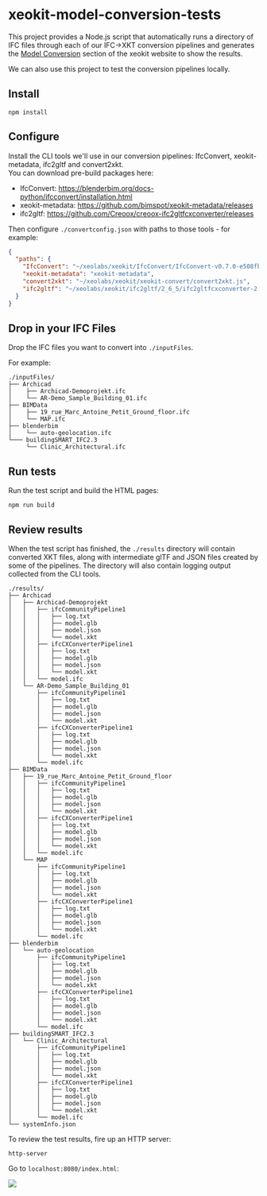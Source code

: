 # xeokit-model-conversion-tests

This project provides a Node.js script that automatically runs a directory of IFC files through each of our IFC->XKT conversion pipelines and generates the [Model Conversion](https://xeokit.github.io/xeokit-model-conversion-tests/index.html) section of the xeokit website to show the results.

We can also use this project to test the conversion pipelines locally.

## Install

````npm install````

## Configure

Install the CLI tools we'll use in our conversion pipelines: IfcConvert, xeokit-metadata, ifc2gltf and convert2xkt.  
You can download pre-build packages here:
- IfcConvert: https://blenderbim.org/docs-python/ifcconvert/installation.html
- xeokit-metadata: https://github.com/bimspot/xeokit-metadata/releases
- ifc2gltf: https://github.com/Creoox/creoox-ifc2gltfcxconverter/releases

Then configure `./convertconfig.json` with paths to those tools - for example:


```json
{
  "paths": {
    "IfcConvert": "~/xeolabs/xeokit/IfcConvert/IfcConvert-v0.7.0-e508fb4-linux64/IfcConvert",
    "xeokit-metadata": "xeokit-metadata",
    "convert2xkt": "~/xeolabs/xeokit/xeokit-convert/convert2xkt.js",
    "ifc2gltf": "~/xeolabs/xeokit/ifc2gltf/2_6_5/ifc2gltfcxconverter-2.6.5/linux/build/Release/ifc2gltfcxconverter"
  }
}
```

## Drop in your IFC Files

Drop the IFC files you want to convert into ````./inputFiles````. 

For example:

```
./inputFiles/
├── Archicad
│    ├── Archicad-Demoprojekt.ifc
│    └── AR-Demo_Sample_Building_01.ifc
├── BIMData
│    ├── 19_rue_Marc_Antoine_Petit_Ground_floor.ifc
│    └── MAP.ifc
├── blenderbim
│    └── auto-geolocation.ifc
└─── buildingSMART_IFC2.3
     └── Clinic_Architectural.ifc
```
## Run tests

Run the test script and build the HTML pages:

```npm run build```

## Review results

When the test script has finished, the ````./results```` directory will contain converted XKT files, along with intermediate glTF and JSON files created by some of the pipelines. The directory will also contain logging output collected from the CLI tools. 
```
./results/
├── Archicad
│   ├── Archicad-Demoprojekt
│   │   ├── ifcCommunityPipeline1
│   │   │   ├── log.txt
│   │   │   ├── model.glb
│   │   │   ├── model.json
│   │   │   └── model.xkt
│   │   ├── ifcCXConverterPipeline1
│   │   │   ├── log.txt
│   │   │   ├── model.glb
│   │   │   ├── model.json
│   │   │   └── model.xkt
│   │   └── model.ifc
│   └── AR-Demo_Sample_Building_01
│       ├── ifcCommunityPipeline1
│       │   ├── log.txt
│       │   ├── model.glb
│       │   ├── model.json
│       │   └── model.xkt
│       ├── ifcCXConverterPipeline1
│       │   ├── log.txt
│       │   ├── model.glb
│       │   ├── model.json
│       │   └── model.xkt
│       └── model.ifc
├── BIMData
│   ├── 19_rue_Marc_Antoine_Petit_Ground_floor
│   │   ├── ifcCommunityPipeline1
│   │   │   ├── log.txt
│   │   │   ├── model.glb
│   │   │   ├── model.json
│   │   │   └── model.xkt
│   │   ├── ifcCXConverterPipeline1
│   │   │   ├── log.txt
│   │   │   ├── model.glb
│   │   │   ├── model.json
│   │   │   └── model.xkt
│   │   └── model.ifc
│   └── MAP
│       ├── ifcCommunityPipeline1
│       │   ├── log.txt
│       │   ├── model.glb
│       │   ├── model.json
│       │   └── model.xkt
│       ├── ifcCXConverterPipeline1
│       │   ├── log.txt
│       │   ├── model.glb
│       │   ├── model.json
│       │   └── model.xkt
│       └── model.ifc
├── blenderbim
│   └── auto-geolocation
│       ├── ifcCommunityPipeline1
│       │   ├── log.txt
│       │   ├── model.glb
│       │   ├── model.json
│       │   └── model.xkt
│       ├── ifcCXConverterPipeline1
│       │   ├── log.txt
│       │   ├── model.glb
│       │   ├── model.json
│       │   └── model.xkt
│       └── model.ifc
├── buildingSMART_IFC2.3
│   └── Clinic_Architectural
│       ├── ifcCommunityPipeline1
│       │   ├── log.txt
│       │   ├── model.glb
│       │   ├── model.json
│       │   └── model.xkt
│       ├── ifcCXConverterPipeline1
│       │   ├── log.txt
│       │   ├── model.glb
│       │   ├── model.json
│       │   └── model.xkt
│       └── model.ifc
└── systemInfo.json
```

To review the test results, fire up an HTTP server:

`http-server`

Go to `localhost:8080/index.html`:


![](https://xeokit.github.io/img/modelConversionWebsite.png)


